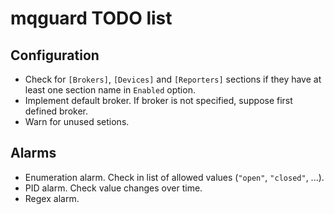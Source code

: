 # mqguard TODO list


## Configuration

 - Check for `[Brokers]`, `[Devices]` and `[Reporters]` sections if they have at least
    one section name in `Enabled` option.
 - Implement default broker. If broker is not specified, suppose first defined broker.
 - Warn for unused setions.

## Alarms

 - Enumeration alarm. Check in list of allowed values (`"open"`, `"closed"`, ...).
 - PID alarm. Check value changes over time.
 - Regex alarm.
